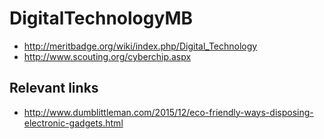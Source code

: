 
DigitalTechnologyMB
=================

* <http://meritbadge.org/wiki/index.php/Digital_Technology>
* <http://www.scouting.org/cyberchip.aspx>

Relevant links
-----------------
* <http://www.dumblittleman.com/2015/12/eco-friendly-ways-disposing-electronic-gadgets.html>
